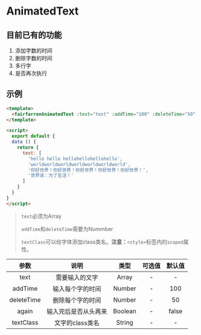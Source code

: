 # AnimatedText

## 目前已有的功能

1.  添加字数的时间
2.  删除字数的时间
3.  多行字
4.  是否再次执行

## 示例

```html
<template>
  <fairfarrenAnimatedText :text="text" :addTime="100" :deleteTime="50" :again="true" textClass="animatedStyle"/>
</template>

<script>
  export default {
  data () {
    return {
      text: [
        'hello hello hellohellohellohello',
        'worldworldworldworldworldworldworld',
        '你好世界！你好世界！你好世界！你好世界！你好世界！',
        '世界说：为了生活！'
      ]
    }
  }
}
</script>
```

> `text`必须为Array
>
> `addTime`和`deleteTime`需要为Nummber
>
> `textClass`可以给字体添加class类名。**注意：**`<style>`标签内的`scoped`属性。

|     参数     |     说明     |    类型   | 可选值 |  默认值  |
| :--------: | :--------: | :-----: | :-: | :---: |
|    text    |   需要输入的文字  |  Array  |  -  |   -   |
|   addTime  |  输入每个字的时间  |  Number |  -  |  100  |
| deleteTime |  删除每个字的时间  |  Number |  -  |   50  |
|    again   | 输入完后是否从头再来 | Boolean |  -  | false |
|  textClass | 文字的class类名 |  String |  -  |   -   |
